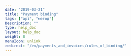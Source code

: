 ```yaml
---
date: "2019-03-21"
title: "Payment binding"
tags: ["api", "метод"]
Description: ""
type: help_doc
layout: help_doc
weight: 8
menuIcon: unlink
redirect: "/en/payments_and_invoices/rules_of_binding/"
---
```




